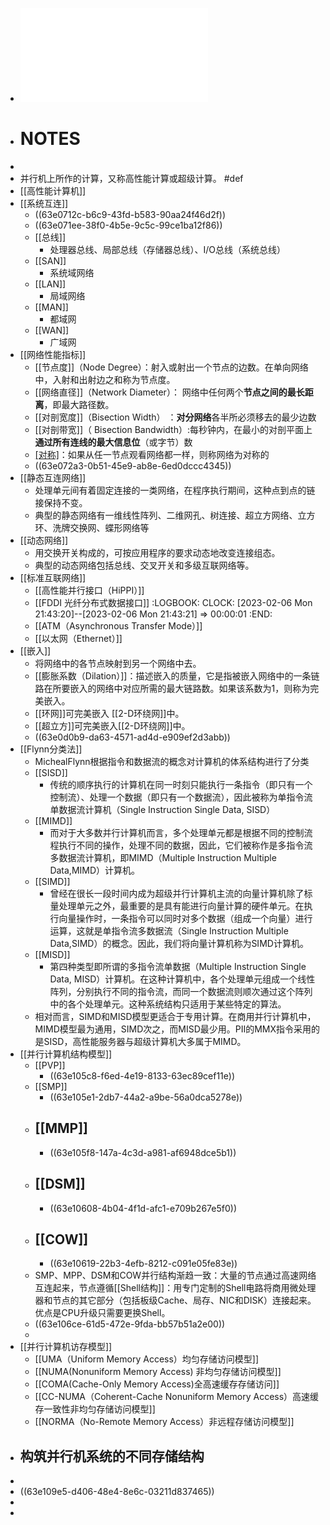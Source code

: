 - ![PC1.pdf](../assets/PC1_1675650927925_0.pdf)
- # NOTES
-
- 并行机上所作的计算，又称高性能计算或超级计算。
  #def
- [[高性能计算机]]
- [[系统互连]]
	- ((63e0712c-b6c9-43fd-b583-90aa24f46d2f))
	- ((63e071ee-38f0-4b5e-9c5c-99ce1ba12f86))
	- [[总线]]
		- 处理器总线、局部总线（存储器总线）、I/O总线（系统总线）
	- [[SAN]]
		- 系统域网络
	- [[LAN]]
		- 局域网络
	- [[MAN]]
		- 都域网
	- [[WAN]]
		- 广域网
- [[网络性能指标]]
	- [[节点度]]（Node Degree）：射入或射出一个节点的边数。在单向网络中，入射和出射边之和称为节点度。
	- [[网络直径]]（Network Diameter）： 网络中任何两个**节点之间的最长距离**，即最大路径数。
	- [[对剖宽度]]（Bisection Width） ：**对分网络**各半所必须移去的最少边数
	- [[对剖带宽]]（ Bisection Bandwidth）:每秒钟内，在最小的对剖平面上**通过所有连线的最大信息位**（或字节）数
	- [[对称]](Symmetry)：如果从任一节点观看网络都一样，则称网络为对称的
	- ((63e072a3-0b51-45e9-ab8e-6ed0dccc4345))
- [[静态互连网络]]
	- 处理单元间有着固定连接的一类网络，在程序执行期间，这种点到点的链接保持不变。
	- 典型的静态网络有一维线性阵列、二维网孔、树连接、超立方网络、立方环、洗牌交换网、蝶形网络等
- [[动态网络]]
	- 用交换开关构成的，可按应用程序的要求动态地改变连接组态。
	- 典型的动态网络包括总线、交叉开关和多级互联网络等。
- [[标准互联网络]]
	- [[高性能并行接口（HiPPI）]]
	- [[FDDI 光纤分布式数据接口]]
	  :LOGBOOK:
	  CLOCK: [2023-02-06 Mon 21:43:20]--[2023-02-06 Mon 21:43:21] =>  00:00:01
	  :END:
	- [[ATM（Asynchronous Transfer Mode）]]
	- [[以太网（Ethernet）]]
- [[嵌入]]
	- 将网络中的各节点映射到另一个网络中去。
	- [[膨胀系数（Dilation）]]：描述嵌入的质量，它是指被嵌入网络中的一条链路在所要嵌入的网络中对应所需的最大链路数。如果该系数为1，则称为完美嵌入。
	- [[环网]]可完美嵌入 [[2-D环绕网]]中。
	- [[超立方]]可完美嵌入[[2-D环绕网]]中。
	- ((63e0d0b9-da63-4571-ad4d-e909ef2d3abb))
- [[Flynn分类法]]
	- MichealFlynn根据指令和数据流的概念对计算机的体系结构进行了分类
	- [[SISD]]
		- 传统的顺序执行的计算机在同一时刻只能执行一条指令（即只有一个控制流）、处理一个数据（即只有一个数据流），因此被称为单指令流单数据流计算机（Single Instruction Single Data, SISD）
	- [[MIMD]]
		- 而对于大多数并行计算机而言，多个处理单元都是根据不同的控制流程执行不同的操作，处理不同的数据，因此，它们被称作是多指令流多数据流计算机，即MIMD（Multiple Instruction Multiple Data,MIMD）计算机。
	- [[SIMD]]
		- 曾经在很长一段时间内成为超级并行计算机主流的向量计算机除了标量处理单元之外，最重要的是具有能进行向量计算的硬件单元。在执行向量操作时，一条指令可以同时对多个数据（组成一个向量）进行运算，这就是单指令流多数据流（Single Instruction Multiple Data,SIMD）的概念。因此，我们将向量计算机称为SIMD计算机。
	- [[MISD]]
		- 第四种类型即所谓的多指令流单数据（Multiple Instruction Single Data, MISD）计算机。在这种计算机中，各个处理单元组成一个线性阵列，分别执行不同的指令流，而同一个数据流则顺次通过这个阵列中的各个处理单元。这种系统结构只适用于某些特定的算法。
	- 相对而言，SIMD和MISD模型更适合于专用计算。在商用并行计算机中，MIMD模型最为通用，SIMD次之，而MISD最少用。PII的MMX指令采用的是SISD，高性能服务器与超级计算机大多属于MIMD。
- [[并行计算机结构模型]]
	- [[PVP]]
		- ((63e105c8-f6ed-4e19-8133-63ec89cef11e))
	- [[SMP]]
		- ((63e105e1-2db7-44a2-a9be-56a0dca5278e))
	- [[MMP]]
		-
		- ((63e105f8-147a-4c3d-a981-af6948dce5b1))
	- [[DSM]]
		-
		- ((63e10608-4b04-4f1d-afc1-e709b267e5f0))
	- [[COW]]
		-
		- ((63e10619-22b3-4efb-8212-c091e05fe83e))
	- SMP、MPP、DSM和COW并行结构渐趋一致：大量的节点通过高速网络互连起来，节点遵循[[Shell结构]]：用专门定制的Shell电路将商用微处理器和节点的其它部分（包括板级Cache、局存、NIC和DISK）连接起来。优点是CPU升级只需要更换Shell。
	- ((63e106ce-61d5-472e-9fda-bb57b51a2e00))
	-
- [[并行计算机访存模型]]
	- [[UMA（Uniform Memory Access）均匀存储访问模型]]
	- [[NUMA(Nonuniform Memory Access) 非均匀存储访问模型]]
	- [[COMA(Cache-Only Memory Access)全高速缓存存储访问]]
	- [[CC-NUMA（Coherent-Cache Nonuniform Memory Access）高速缓存一致性非均匀存储访问模型]]
	- [[NORMA（No-Remote Memory Access）非远程存储访问模型]]
- ## 构筑并行机系统的不同存储结构
-
- ((63e109e5-d406-48e4-8e6c-03211d837465))
-
-